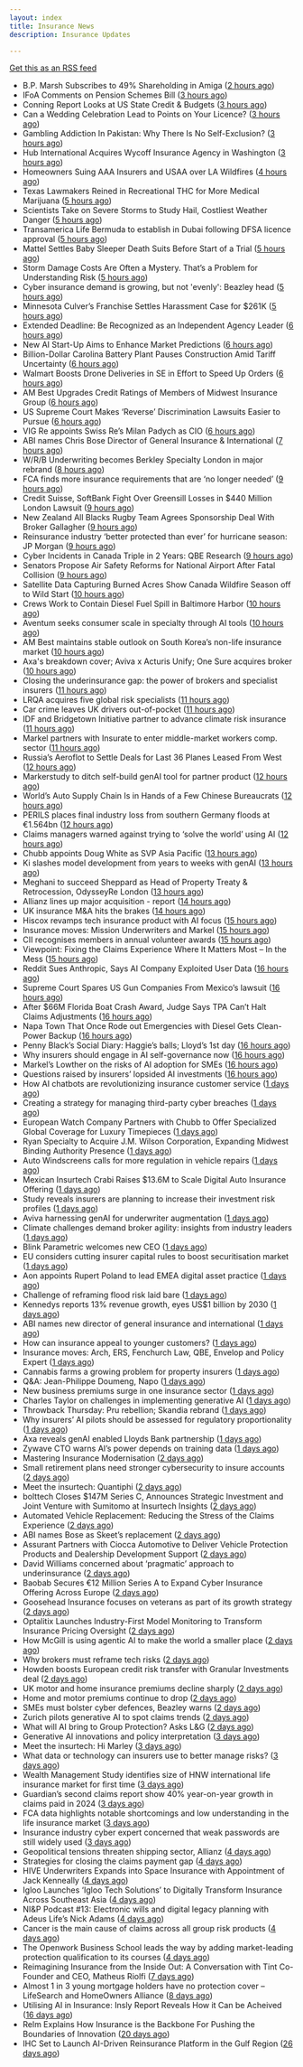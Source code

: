```yaml
---
layout: index
title: Insurance News
description: Insurance Updates

---
```


[Get this as an RSS feed](/insurance.rss)

<!-- news_marker starts -->
- B.P. Marsh Subscribes to 49% Shareholding in Amiga ([2 hours ago](https://insurance-edge.net/2025/06/06/b-p-marsh-subscribes-to-49-shareholding-in-amiga/))
- IFoA Comments on Pension Schemes Bill ([3 hours ago](https://insurance-edge.net/2025/06/06/ifoa-comments-on-pension-schemes-bill/))
- Conning Report Looks at US State Credit & Budgets ([3 hours ago](https://insurance-edge.net/2025/06/06/conning-report-looks-at-us-state-credit-budgets/))
- Can a Wedding Celebration Lead to Points on Your Licence? ([3 hours ago](https://insurance-edge.net/2025/06/06/can-a-wedding-celebration-lead-to-points-on-your-licence/))
- Gambling Addiction In Pakistan: Why There Is No Self-Exclusion? ([3 hours ago](https://insurance-edge.net/2025/06/06/gambling-addiction-in-pakistan-why-there-is-no-self-exclusion/))
- Hub International Acquires Wycoff Insurance Agency in Washington ([3 hours ago](https://www.insurancejournal.com/news/west/2025/06/06/826626.htm))
- Homeowners Suing AAA Insurers and USAA over LA Wildfires ([4 hours ago](https://www.insurancejournal.com/news/west/2025/06/06/826665.htm))
- Texas Lawmakers Reined in Recreational THC for More Medical Marijuana ([5 hours ago](https://www.insurancejournal.com/news/southcentral/2025/06/06/826661.htm))
- Scientists Take on Severe Storms to Study Hail, Costliest Weather Danger ([5 hours ago](https://www.insurancejournal.com/news/southcentral/2025/06/06/826657.htm))
- Transamerica Life Bermuda to establish in Dubai following DFSA licence approval ([5 hours ago](https://www.reinsurancene.ws/transamerica-life-bermuda-to-establish-in-dubai-following-dfsa-licence-approval/))
- Mattel Settles Baby Sleeper Death Suits Before Start of a Trial ([5 hours ago](https://www.insurancejournal.com/news/national/2025/06/06/826650.htm))
- Storm Damage Costs Are Often a Mystery. That’s a Problem for Understanding Risk ([5 hours ago](https://www.insurancejournal.com/news/southeast/2025/06/06/826633.htm))
- Cyber insurance demand is growing, but not 'evenly': Beazley head ([5 hours ago](https://www.insurancebusinessmag.com/uk/news/cyber/cyber-insurance-demand-is-growing-but-not-evenly-beazley-head-538282.aspx))
- Minnesota Culver’s Franchise Settles Harassment Case for $261K ([5 hours ago](https://www.insurancejournal.com/news/midwest/2025/06/06/826640.htm))
- Extended Deadline: Be Recognized as an Independent Agency Leader ([6 hours ago](https://www.insurancejournal.com/news/national/2025/06/06/826632.htm))
- New AI Start-Up Aims to Enhance Market Predictions ([6 hours ago](https://insurance-edge.net/2025/06/06/new-ai-start-up-aims-to-enhance-market-predictions/))
- Billion-Dollar Carolina Battery Plant Pauses Construction Amid Tariff Uncertainty ([6 hours ago](https://www.insurancejournal.com/news/southeast/2025/06/06/826625.htm))
- Walmart Boosts Drone Deliveries in SE in Effort to Speed Up Orders ([6 hours ago](https://www.insurancejournal.com/news/southeast/2025/06/06/826619.htm))
- AM Best Upgrades Credit Ratings of Members of Midwest Insurance Group ([6 hours ago](https://www.insurancejournal.com/news/midwest/2025/06/06/826618.htm))
- US Supreme Court Makes ‘Reverse’ Discrimination Lawsuits Easier to Pursue ([6 hours ago](https://www.insurancejournal.com/news/national/2025/06/06/826611.htm))
- VIG Re appoints Swiss Re’s Milan Padych as CIO ([6 hours ago](https://www.reinsurancene.ws/vig-re-appoints-swiss-res-milan-padych-as-cio/))
- ABI names Chris Bose Director of General Insurance & International ([7 hours ago](https://www.reinsurancene.ws/abi-names-chris-bose-director-of-general-insurance-international/))
- W/R/B Underwriting becomes Berkley Specialty London in major rebrand ([8 hours ago](https://www.reinsurancene.ws/w-r-b-underwriting-becomes-berkley-specialty-london-in-major-rebrand/))
- FCA finds more insurance requirements that are ‘no longer needed’ ([9 hours ago](https://www.postonline.co.uk/news/7957891/fca-finds-more-insurance-requirements-that-are-%E2%80%98no-longer-needed%E2%80%99))
- Credit Suisse, SoftBank Fight Over Greensill Losses in $440 Million London Lawsuit ([9 hours ago](https://www.insurancejournal.com/news/international/2025/06/06/826606.htm))
- New Zealand All Blacks Rugby Team Agrees Sponsorship Deal With Broker Gallagher ([9 hours ago](https://www.insurancejournal.com/news/international/2025/06/06/826600.htm))
- Reinsurance industry ‘better protected than ever’ for hurricane season: JP Morgan ([9 hours ago](https://www.reinsurancene.ws/reinsurance-industry-better-protected-than-ever-for-hurricane-season-jp-morgan/))
- Cyber Incidents in Canada Triple in 2 Years: QBE Research ([9 hours ago](https://www.insurancejournal.com/news/international/2025/06/06/826597.htm))
- Senators Propose Air Safety Reforms for National Airport After Fatal Collision ([9 hours ago](https://www.insurancejournal.com/news/east/2025/06/06/826594.htm))
- Satellite Data Capturing Burned Acres Show Canada Wildfire Season off to Wild Start ([10 hours ago](https://www.insurancejournal.com/news/international/2025/06/06/826584.htm))
- Crews Work to Contain Diesel Fuel Spill in Baltimore Harbor ([10 hours ago](https://www.insurancejournal.com/news/east/2025/06/06/826582.htm))
- Aventum seeks consumer scale in specialty through AI tools ([10 hours ago](https://www.postonline.co.uk/technology/7957867/aventum-seeks-consumer-scale-in-specialty-through-ai-tools))
- AM Best maintains stable outlook on South Korea’s non-life insurance market ([10 hours ago](https://www.reinsurancene.ws/am-best-maintains-stable-outlook-on-south-koreas-non-life-insurance-market/))
- Axa's breakdown cover; Aviva x Acturis Unify; One Sure acquires broker ([10 hours ago](https://www.postonline.co.uk/news/7957879/axas-breakdown-cover-aviva-x-acturis-unify-one-sure-acquires-broker))
- Closing the underinsurance gap: the power of brokers and specialist insurers ([11 hours ago](https://www.insurancebusinessmag.com/uk/news/breaking-news/closing-the-underinsurance-gap-the-power-of-brokers-and-specialist-insurers-538227.aspx))
- LRQA acquires five global risk specialists ([11 hours ago](https://www.insurancebusinessmag.com/uk/news/breaking-news/lrqa-acquires-five-global-risk-specialists-538226.aspx))
- Car crime leaves UK drivers out-of-pocket ([11 hours ago](https://www.insurancebusinessmag.com/uk/news/auto-motor/car-crime-leaves-uk-drivers-outofpocket-538225.aspx))
- IDF and Bridgetown Initiative partner to advance climate risk insurance ([11 hours ago](https://www.insurancebusinessmag.com/uk/news/catastrophe/idf-and-bridgetown-initiative-partner-to-advance-climate-risk-insurance-538224.aspx))
- Markel partners with Insurate to enter middle-market workers comp. sector ([11 hours ago](https://www.reinsurancene.ws/markel-partners-with-insurate-to-enter-middle-market-workers-comp-sector/))
- Russia’s Aeroflot to Settle Deals for Last 36 Planes Leased From West ([12 hours ago](https://www.insurancejournal.com/news/international/2025/06/06/826579.htm))
- Markerstudy to ditch self-build genAI tool for partner product ([12 hours ago](https://www.postonline.co.uk/technology/7957841/markerstudy-to-ditch-self-build-genai-tool-for-partner-product))
- World’s Auto Supply Chain Is in Hands of a Few Chinese Bureaucrats ([12 hours ago](https://www.insurancejournal.com/news/international/2025/06/06/826567.htm))
- PERILS places final industry loss from southern Germany floods at €1.564bn ([12 hours ago](https://www.reinsurancene.ws/perils-places-final-industry-loss-from-southern-germany-floods-at-e1-564bn/))
- Claims managers warned against trying to ‘solve the world’ using AI ([12 hours ago](https://www.postonline.co.uk/claims/7957881/claims-managers-warned-against-trying-to-%E2%80%98solve-the-world%E2%80%99-using-ai))
- Chubb appoints Doug White as SVP Asia Pacific ([13 hours ago](https://www.reinsurancene.ws/chubb-appoints-doug-white-as-svp-asia-pacific/))
- Ki slashes model development from years to weeks with genAI ([13 hours ago](https://www.postonline.co.uk/technology/7957832/ki-slashes-model-development-from-years-to-weeks-with-genai))
- Meghani to succeed Sheppard as Head of Property Treaty & Retrocession, OdysseyRe London ([13 hours ago](https://www.reinsurancene.ws/meghani-to-succeed-sheppard-as-head-of-property-treaty-retrocession-odysseyre-london/))
- Allianz lines up major acquisition - report ([14 hours ago](https://www.insurancebusinessmag.com/uk/news/breaking-news/allianz-lines-up-major-acquisition--report-538203.aspx))
- UK insurance M&A hits the brakes ([14 hours ago](https://www.insurancebusinessmag.com/uk/news/breaking-news/uk-insurance-manda-hits-the-brakes-538198.aspx))
- Hiscox revamps tech insurance product with AI focus ([15 hours ago](https://www.insurancebusinessmag.com/uk/news/technology/hiscox-revamps-tech-insurance-product-with-ai-focus-538197.aspx))
- Insurance moves: Mission Underwriters and Markel ([15 hours ago](https://www.insurancebusinessmag.com/uk/news/breaking-news/insurance-moves-mission-underwriters-and-markel-538195.aspx))
- CII recognises members in annual volunteer awards ([15 hours ago](https://www.insurancebusinessmag.com/uk/news/breaking-news/cii-recognises-members-in-annual-volunteer-awards-538194.aspx))
- Viewpoint: Fixing the Claims Experience Where It Matters Most – In the Mess ([15 hours ago](https://www.insurancejournal.com/news/national/2025/06/06/826537.htm))
- Reddit Sues Anthropic, Says AI Company Exploited User Data ([16 hours ago](https://www.insurancejournal.com/news/national/2025/06/06/826521.htm))
- Supreme Court Spares US Gun Companies From Mexico’s lawsuit ([16 hours ago](https://www.insurancejournal.com/news/national/2025/06/06/826527.htm))
- After $66M Florida Boat Crash Award, Judge Says TPA Can’t Halt Claims Adjustments ([16 hours ago](https://www.insurancejournal.com/news/southeast/2025/06/06/826484.htm))
- Napa Town That Once Rode out Emergencies with Diesel Gets Clean-Power Backup ([16 hours ago](https://www.insurancejournal.com/news/west/2025/06/06/826508.htm))
- Penny Black’s Social Diary: Haggie’s balls; Lloyd’s 1st day ([16 hours ago](https://www.postonline.co.uk/people/7957677/penny-black%E2%80%99s-social-diary-haggie%E2%80%99s-balls-lloyd%E2%80%99s-1st-day))
- Why insurers should engage in AI self-governance now ([16 hours ago](https://www.postonline.co.uk/technology/7957774/why-insurers-should-engage-in-ai-self-governance-now))
- Markel’s Lowther on the risks of AI adoption for SMEs ([16 hours ago](https://www.postonline.co.uk/commercial/7957768/markel%E2%80%99s-lowther-on-the-risks-of-ai-adoption-for-smes))
- Questions raised by insurers’ lopsided AI investments ([16 hours ago](https://www.postonline.co.uk/technology/7957812/questions-raised-by-insurers%E2%80%99-lopsided-ai-investments))
- How AI chatbots are revolutionizing insurance customer service ([1 days ago](https://www.dig-in.com/opinion/how-ai-chatbots-revolutionize-insurance-customer-service))
- Creating a strategy for managing third-party cyber breaches ([1 days ago](https://www.dig-in.com/opinion/how-to-manage-third-party-cyber-breaches))
- European Watch Company Partners with Chubb to Offer Specialized Global Coverage for Luxury Timepieces ([1 days ago](https://www.insurtechinsights.com/european-watch-company-partners-with-chubb-to-offer-specialized-global-coverage-for-luxury-timepieces/))
- Ryan Specialty to Acquire J.M. Wilson Corporation, Expanding Midwest Binding Authority Presence ([1 days ago](https://www.insurtechinsights.com/ryan-specialty-to-acquire-j-m-wilson-corporation-expanding-midwest-binding-authority-presence/))
- Auto Windscreens calls for more regulation in vehicle repairs ([1 days ago](https://www.postonline.co.uk/news/7957876/auto-windscreens-calls-for-more-regulation-in-vehicle-repairs))
- Mexican Insurtech Crabi Raises $13.6M to Scale Digital Auto Insurance Offering ([1 days ago](https://www.insurtechinsights.com/mexican-insurtech-crabi-raises-13-6m-to-scale-digital-auto-insurance-offering/))
- Study reveals insurers are planning to increase their investment risk profiles ([1 days ago](https://ifamagazine.com/study-reveals-insurers-are-planning-to-increase-their-investment-risk-profiles/))
- Aviva harnessing genAI for underwriter augmentation ([1 days ago](https://www.postonline.co.uk/technology/7957835/aviva-harnessing-genai-for-underwriter-augmentation))
- Climate challenges demand broker agility: insights from industry leaders ([1 days ago](https://www.insurancebusinessmag.com/uk/news/catastrophe/climate-challenges-demand-broker-agility-insights-from-industry-leaders-538058.aspx))
- Blink Parametric welcomes new CEO ([1 days ago](https://www.insurancebusinessmag.com/uk/news/technology/blink-parametric-welcomes-new-ceo-538057.aspx))
- EU considers cutting insurer capital rules to boost securitisation market ([1 days ago](https://www.insurancebusinessmag.com/uk/news/breaking-news/eu-considers-cutting-insurer-capital-rules-to-boost-securitisation-market-538056.aspx))
- Aon appoints Rupert Poland to lead EMEA digital asset practice ([1 days ago](https://www.insurancebusinessmag.com/uk/news/breaking-news/aon-appoints-rupert-poland-to-lead-emea-digital-asset-practice-538055.aspx))
- Challenge of reframing flood risk laid bare ([1 days ago](https://www.postonline.co.uk/news/7957872/challenge-of-reframing-flood-risk-laid-bare))
- Kennedys reports 13% revenue growth, eyes US$1 billion by 2030 ([1 days ago](https://www.insurancebusinessmag.com/uk/news/breaking-news/kennedys-reports-13-revenue-growth-eyes-us1-billion-by-2030-538066.aspx))
- ABI names new director of general insurance and international ([1 days ago](https://www.insurancebusinessmag.com/uk/news/breaking-news/abi-names-new-director-of-general-insurance-and-international-538044.aspx))
- How can insurance appeal to younger customers? ([1 days ago](https://www.insurancebusinessmag.com/uk/news/breaking-news/how-can-insurance-appeal-to-younger-customers-538041.aspx))
- Insurance moves: Arch, ERS, Fenchurch Law, QBE, Envelop and Policy Expert ([1 days ago](https://www.insurancebusinessmag.com/uk/news/breaking-news/insurance-moves-arch-ers-fenchurch-law-qbe-envelop-and-policy-expert-538040.aspx))
- Cannabis farms a growing problem for property insurers ([1 days ago](https://www.postonline.co.uk/claims/7957866/cannabis-farms-a-growing-problem-for-property-insurers))
- Q&A: Jean-Philippe Doumeng, Napo ([1 days ago](https://www.postonline.co.uk/personal/7957548/qa-jean-philippe-doumeng-napo))
- New business premiums surge in one insurance sector ([1 days ago](https://www.insurancebusinessmag.com/uk/news/life-insurance/new-business-premiums-surge-in-one-insurance-sector-538035.aspx))
- Charles Taylor on challenges in implementing generative AI ([1 days ago](https://www.postonline.co.uk/technology/7957703/charles-taylor-on-challenges-in-implementing-generative-ai))
- Throwback Thursday: Pru rebellion; Skandia rebrand ([1 days ago](https://www.postonline.co.uk/commercial/7956729/throwback-thursday-pru-rebellion-skandia-rebrand))
- Why insurers’ AI pilots should be assessed for regulatory proportionality ([1 days ago](https://www.postonline.co.uk/technology/7957785/why-insurers%E2%80%99-ai-pilots-should-be-assessed-for-regulatory-proportionality))
- Axa reveals genAI enabled Lloyds Bank partnership ([1 days ago](https://www.postonline.co.uk/technology/7957803/axa-reveals-genai-enabled-lloyds-bank-partnership))
- Zywave CTO warns AI’s power depends on training data ([1 days ago](https://www.postonline.co.uk/technology/7957746/zywave-cto-warns-ai%E2%80%99s-power-depends-on-training-data))
- Mastering Insurance Modernisation ([2 days ago](https://www.insurancebusinessmag.com/uk/white-papers/mastering-insurance-modernisation-538014.aspx))
- Small retirement plans need stronger cybersecurity to insure accounts ([2 days ago](https://www.dig-in.com/news/small-retirement-plans-need-stronger-cybersecurity))
- Meet the insurtech: Quantiphi ([2 days ago](https://www.dig-in.com/news/meet-the-insurtech-quantiphi))
- bolttech Closes $147M Series C, Announces Strategic Investment and Joint Venture with Sumitomo at Insurtech Insights ([2 days ago](https://www.insurtechinsights.com/bolttech-closes-147m-series-c-announces-strategic-investment-and-joint-venture-with-sumitomo-at-insurtech-insights/))
- Automated Vehicle Replacement: Reducing the Stress of the Claims Experience ([2 days ago](https://www.insurancebusinessmag.com/uk/ib-talk/automated-vehicle-replacement-reducing-the-stress-of-the-claims-experience-537958.aspx))
- ABI names Bose as Skeet’s replacement ([2 days ago](https://www.postonline.co.uk/news/7957873/abi-names-bose-as-skeet%E2%80%99s-replacement))
- Assurant Partners with Ciocca Automotive to Deliver Vehicle Protection Products and Dealership Development Support ([2 days ago](https://www.insurtechinsights.com/assurant-partners-with-ciocca-automotive-to-deliver-vehicle-protection-products-and-dealership-development-support/))
- David Williams concerned about ‘pragmatic’ approach to underinsurance ([2 days ago](https://www.postonline.co.uk/news/7957871/david-williams-concerned-about-%E2%80%98pragmatic%E2%80%99-approach-to-underinsurance))
- Baobab Secures €12 Million Series A to Expand Cyber Insurance Offering Across Europe ([2 days ago](https://www.insurtechinsights.com/baobab-secures-e12-million-series-a-to-expand-cyber-insurance-offering-across-europe/))
- Goosehead Insurance focuses on veterans as part of its growth strategy ([2 days ago](https://www.dig-in.com/news/goosehead-focuses-on-business-development-for-veterans))
- Optalitix Launches Industry-First Model Monitoring to Transform Insurance Pricing Oversight ([2 days ago](https://www.insurtechinsights.com/optalitix-launches-industry-first-model-monitoring-to-transform-insurance-pricing-oversight/))
- How McGill is using agentic AI to make the world a smaller place ([2 days ago](https://www.postonline.co.uk/technology/7957843/how-mcgill-is-using-agentic-ai-to-make-the-world-a-smaller-place))
- Why brokers must reframe tech risks ([2 days ago](https://www.insurancebusinessmag.com/uk/news/technology/why-brokers-must-reframe-tech-risks-537908.aspx))
- Howden boosts European credit risk transfer with Granular Investments deal ([2 days ago](https://www.insurancebusinessmag.com/uk/news/breaking-news/howden-boosts-european-credit-risk-transfer-with-granular-investments-deal-537907.aspx))
- UK motor and home insurance premiums decline sharply ([2 days ago](https://www.insurancebusinessmag.com/uk/news/auto-motor/uk-motor-and-home-insurance-premiums-decline-sharply-537906.aspx))
- Home and motor premiums continue to drop ([2 days ago](https://www.postonline.co.uk/personal/7957870/home-and-motor-premiums-continue-to-drop))
- SMEs must bolster cyber defences, Beazley warns ([2 days ago](https://www.insurancebusinessmag.com/uk/news/cyber/smes-must-bolster-cyber-defences-beazley-warns-537905.aspx))
- Zurich pilots generative AI to spot claims trends ([2 days ago](https://www.postonline.co.uk/technology/7957786/zurich-pilots-generative-ai-to-spot-claims-trends))
- What will AI bring to Group Protection? Asks L&G ([2 days ago](https://ifamagazine.com/what-will-ai-bring-to-group-protection-asks-lg/))
- Generative AI innovations and policy interpretation ([3 days ago](https://www.dig-in.com/opinion/gene-ai-innovations-and-policy-interpretation))
- Meet the insurtech: Hi Marley ([3 days ago](https://www.dig-in.com/news/meet-the-insurtech-hi-marley))
- What data or technology can insurers use to better manage risks? ([3 days ago](https://www.dig-in.com/news/insurers-turn-to-ai-new-data-for-risk-assessment-boosts))
- Wealth Management Study identifies size of HNW international life insurance market for first time ([3 days ago](https://ifamagazine.com/wealth-management-study-identifies-size-of-hnw-international-life-insurance-market-for-first-time/))
- Guardian’s second claims report show 40% year-on-year growth in claims paid in 2024 ([3 days ago](https://ifamagazine.com/guardians-second-claims-report-show-40-year-on-year-growth-in-claims-paid-in-2024/))
- FCA data highlights notable shortcomings and low understanding in the life insurance market ([3 days ago](https://ifamagazine.com/fca-data-highlights-notable-shortcomings-and-low-understanding-in-the-life-insurance-market/))
- Insurance industry cyber expert concerned that weak passwords are still widely used ([3 days ago](https://ifamagazine.com/insurance-industry-cyber-expert-concerned-that-weak-passwords-are-still-widely-used/))
- Geopolitical tensions threaten shipping sector, Allianz ([4 days ago](https://www.dig-in.com/news/geopolitical-tensions-threaten-shipping-sector-allianz))
- Strategies for closing the claims payment gap ([4 days ago](https://www.dig-in.com/opinion/strategies-for-closing-the-claims-payment-gap))
- HIVE Underwriters Expands into Space Insurance with Appointment of Jack Kenneally ([4 days ago](https://www.insurtechinsights.com/hive-underwriters-expands-into-space-insurance-with-appointment-of-jack-kenneally/))
- Igloo Launches ‘Igloo Tech Solutions’ to Digitally Transform Insurance Across Southeast Asia ([4 days ago](https://www.insurtechinsights.com/igloo-launches-igloo-tech-solutions-to-digitally-transform-insurance-across-southeast-asia/))
- NI&P Podcast #13: Electronic wills and digital legacy planning with Adeus Life’s Nick Adams ([4 days ago](https://ifamagazine.com/ip-podcast-13-electronic-wills-and-digital-legacy-planning-with-adeus-lifes-nick-adams/))
- Cancer is the main cause of claims across all group risk products ([4 days ago](https://ifamagazine.com/cancer-is-the-main-cause-of-claims-across-all-group-risk-products/))
- The Openwork Business School leads the way by adding market-leading protection qualification to its courses ([4 days ago](https://ifamagazine.com/the-openwork-business-school-leads-the-way-by-adding-market-leading-protection-qualification-to-its-courses/))
- Reimagining Insurance from the Inside Out: A Conversation with Tint Co-Founder and CEO, Matheus Riolfi ([7 days ago](https://www.insurtechinsights.com/reimagining-insurance-from-the-inside-out-a-conversation-with-tint-co-founder-and-ceo-matheus-riolfi/))
- Almost 1 in 3 young mortgage holders have no protection cover – LifeSearch and HomeOwners Alliance ([8 days ago](https://ifamagazine.com/almost-1-in-3-young-mortgage-holders-have-no-protection-cover-lifesearch-and-homeowners-alliance/))
- Utilising AI in Insurance: Insly Report Reveals How it Can be Acheived ([16 days ago](https://thefintechtimes.com/utilising-ai-in-insurance-insly-report-reveals-how-it-can-be-acheived/))
- Relm Explains How Insurance is the Backbone For Pushing the Boundaries of Innovation ([20 days ago](https://thefintechtimes.com/relm-explains-how-insurance-is-the-backbone-for-pushing-the-boundaries-of-innovation/))
- IHC Set to Launch AI-Driven Reinsurance Platform in the Gulf Region ([26 days ago](https://thefintechtimes.com/ihc-set-to-launch-ai-driven-reinsurance-platform/))

<!-- news_marker ends -->